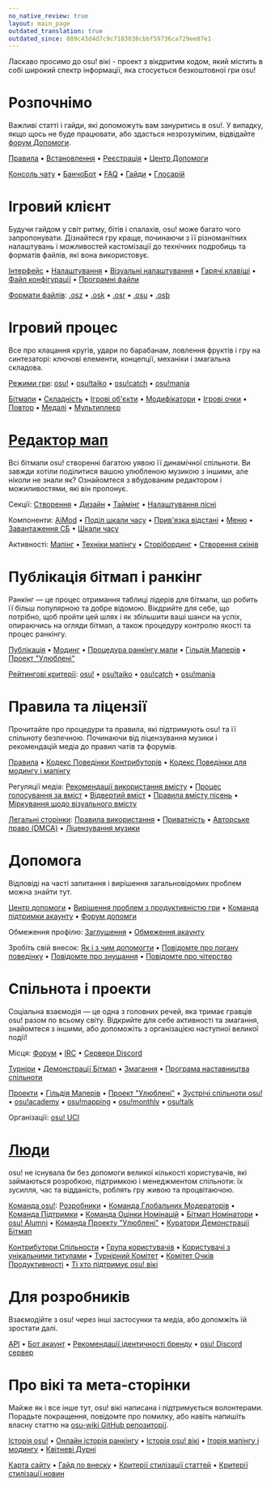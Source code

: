 ```yaml
---
no_native_review: true
layout: main_page
outdated_translation: true
outdated_since: 889c43d4d7c9c7183038cbbf59736ca729ee07e1
---
```


<!-- Do not add any empty lines inside this div. -->

<div class="wiki-main-page__blurb">
Ласкаво просимо до osu! вікі - проект з вікдритим кодом, який містить в собі широкий спектр інформації, яка стосується безкоштовної гри osu!
</div>

<div class="wiki-main-page__panels">
<div class="wiki-main-page-panel wiki-main-page-panel--full">

# Розпочнімо

Важливі статті і гайди, які допоможуть вам зануритись в osu!. У випадку, якщо щось не буде працювати, або здасться незрозумілим, відвідайте [форум Допомоги](https://osu.ppy.sh/forum/5).

[Правила](/wiki/Rules) • [Встановлення](/wiki/Client/Installation) • [Реєстрація](/wiki/Registration) • [Центр Допомоги](/wiki/Help_centre)

[Консоль чату](/wiki/Client/Interface/Chat_console) • [БанчоБот](/wiki/BanchoBot) • [FAQ](/wiki/FAQ) • [Гайди](/wiki/Guides) • [Глосарій](/wiki/Sitemap)

</div>
<div class="wiki-main-page-panel">

# Ігровий клієнт

Будучи гайдом у світ ритму, бітів і спалахів, osu! може багато чого запропонувати. Дізнайтеся гру краще, починаючи з її різноманітних налаштувань і можливостей кастомізації до технічних подробиць та форматів файлів, які вона використовує.

[Інтерфейс](/wiki/Client/Interface) • [Налаштування](/wiki/Client/Options) • [Візуальні налаштування](/wiki/Client/Interface/Visual_settings) • [Гарячі клавіші](/wiki/Client/Keyboard_shortcuts) • [Файл конфігурації](/wiki/Client/Program_files/User_configuration_file) • [Програмні файли](/wiki/Client/Program_files)

[Формати файлів](/wiki/Client/File_formats): [.osz](/wiki/Client/File_formats/osz_(file_format)) • [.osk](/wiki/Client/File_formats/osk_(file_format)) • [.osr](/wiki/Client/File_formats/osr_(file_format)) • [.osu](/wiki/Client/File_formats/osu_(file_format)) • [.osb](/wiki/Client/File_formats/osb_(file_format))

</div>
<div class="wiki-main-page-panel">

# Ігровий процес

Все про клацання кругів, удари по барабанам, ловлення фруктів і гру на синтезаторі: ключові елементи, концепції, механіки і змагальна складова.

[Режими гри](/wiki/Game_mode): [osu!](/wiki/Game_mode/osu!) • [osu!taiko](/wiki/Game_mode/osu!taiko) • [osu!catch](/wiki/Game_mode/osu!catch) • [osu!mania](/wiki/Game_mode/osu!mania)

[Бітмапи](/wiki/Beatmap) • [Складність](/wiki/Beatmap/Difficulty) • [Ігрові об\'єкти](/wiki/Gameplay/Hit_object) • [Модифікатори](/wiki/Gameplay/Game_modifier) • [Ігрові очки](/wiki/Gameplay/Score) • [Повтор](/wiki/Gameplay/Replay) • [Медалі](/wiki/Medals) • [Мультиплеєр](/wiki/Client/Interface/Multiplayer)

</div>
<div class="wiki-main-page-panel">

# [Редактор мап](/wiki/Client/Beatmap_editor)

Всі бітмапи osu! створенні багатою уявою її динамічної спільноти. Ви завжди хотіли поділитися вашою улюбленою музикою з іншими, але ніколи не знали як? Ознайомтеся з вбудованим редактором і можиливостями, які він пропонує.

Секції: [Створення](/wiki/Client/Beatmap_editor/Compose) • [Дизайн](/wiki/Client/Beatmap_editor/Design) • [Таймінг](/wiki/Client/Beatmap_editor/Timing) • [Налаштування пісні](/wiki/Client/Beatmap_editor/Song_setup)

Компоненти: [AiMod](/wiki/Client/Beatmap_editor/AiMod) • [Поділ шкали часу](/wiki/Client/Beatmap_editor/Beat_snap_divisor) • [Прив\'язка відстані](/wiki/Client/Beatmap_editor/Distance_snap) • [Меню](/wiki/Client/Beatmap_editor/Menu) • [Завантаження СБ](/wiki/Client/Beatmap_editor/SB_load) • [Шкали часу](/wiki/Client/Beatmap_editor/Timelines)

Активності: [Мапінг](/wiki/Beatmapping) • [Техніки мапінгу](/wiki/Beatmapping/Mapping_techniques) • [Сторібординг](/wiki/Storyboard#storyboarding) • [Створення скінів](/wiki/Skinning)

</div>
<div class="wiki-main-page-panel">

# Публікація бітмап і ранкінг

Ранкінг — це процес отримання таблиці лідерів для бітмапи, що робить її більш популярною та добре відомою. Вікдрийте для себе, що потрібно, щоб пройти цей шлях і як збільшити ваші шанси на успіх, опираючись на огляди бітмап, а також процедуру контролю якості та процес ранкінгу.

[Публікація](/wiki/Beatmapping/Beatmap_submission) • [Модинг](/wiki/Modding) • [Процедура ранкінгу мапи](/wiki/Beatmap_ranking_procedure) • [Гільдія Маперів](/wiki/Community/Mappers_Guild) • [Проект "Улюблені"](/wiki/Community/Project_Loved)

[Рейтингові критерії](/wiki/Ranking_criteria): [osu!](/wiki/Ranking_criteria/osu!) • [osu!taiko](/wiki/Ranking_criteria/osu!taiko) • [osu!catch](/wiki/Ranking_criteria/osu!catch) • [osu!mania](/wiki/Ranking_criteria/osu!mania)

</div>
<div class="wiki-main-page-panel">

# Правила та ліцензії

Прочитайте про процедури та правила, які підтримують osu! та її спільноту безпечною. Починаючи від ліцензування музики і рекомендацій медіа до правил чатів та форумів.

[Правила](/wiki/Rules) • [Кодекс Поведінки Контрибуторів](/wiki/Rules/Contributor_code_of_conduct) • [Кодекс Поведінки для модингу і мапінгу](/wiki/Rules/Code_of_conduct_for_modding_and_mapping)

Регуляції медіа: [Рекомендації використання вмісту](/wiki/Rules/Content_usage_guidelines) • [Процес голосування за вміст](/wiki/Rules/Content_voting_process) • [Відвертий вміст](/wiki/Rules/Explicit_content) • [Правила вмісту пісень](/wiki/Rules/Song_content_rules) • [Міркування щодо візуального вмісту](/wiki/Rules/Visual_content_considerations)

[Легальні сторінки](/wiki/Legal): [Правила використання](/wiki/Legal/Terms) • [Приватність](/wiki/Legal/Privacy) • [Авторське право (DMCA)](/wiki/Legal/Copyright) • [Ліцензування музики](/wiki/Legal/Music_licensing)

</div>
<div class="wiki-main-page-panel">

# Допомога

Відповіді на часті запитання і вирішення загальновідомих проблем можна знайти тут.

[Центр допомоги](/wiki/Help_centre) • [Вирішення проблем з продуктивністю гри](/wiki/Performance_troubleshooting) • [Команда підтримки акаунту](/wiki/People/Account_support_team) • [Форум допомги](https://osu.ppy.sh/forum/5)

Обмеження профілю: [Заглушення](/wiki/Silence) • [Обмеження акаунту](/wiki/Help_centre/Account_restrictions)

Зробіть свій внесок: [Як і з чим допомогти](/wiki/Community/How_you_can_help!) • [Повідомте про погану поведінку](/wiki/Reporting_bad_behaviour) • [Повідомте про знущання](/wiki/Reporting_bad_behaviour/Abuse) • [Повідомте про чітерство](/wiki/Reporting_bad_behaviour/Handling_foul_play)

</div>
<div class="wiki-main-page-panel">

# Спільнота і проекти

Соціальна взаємодія — це одна з головних речей, яка тримає гравців osu! разом по всьому світу. Відкрийте для себе активності та змагання, знайомтеся з іншими, або допоможіть з організацією наступної великої події!

Місця: [Форум](/wiki/Community/Forum) • [IRC](/wiki/Community/Internet_Relay_Chat) • [Cервери Discord](/wiki/Community/Discord_servers)

[Турніри](/wiki/Tournaments) • [Демонстрації Бітмап](/wiki/Beatmap_Spotlights) • [Змагання](/wiki/Contests) • [Програма наставництва спільноти](/wiki/Community/Community_Mentorship_Program)

[Проекти](/wiki/Community/Projects) • [Гільдія Маперів](/wiki/Community/Mappers_Guild) • [Проект "Улюблені"](/wiki/Community/Project_Loved) • [Зустрічі спільноти osu!](/wiki/Community/osu!_community_meetings) • [osu!academy](/wiki/Community/Video_series/osu!academy) • [osu!mapping](/wiki/Community/Video_series/osu!mapping) • [osu!monthly](/wiki/Community/osu!monthly) • [osu!talk](/wiki/Community/Video_series/osu!talk)

Організації: [osu! UCI](/wiki/Community/Organisations/osu!_UCI)

</div>
<div class="wiki-main-page-panel">

# [Люди](/wiki/People)

osu! не існувала би без допомоги великої кількості користувачів, які займаються розробкою, підтримкою і менеджментом спільноти: їх зусилля, час та відданість, роблять гру живою та процвітаючою.

[Команда osu!](/wiki/People/osu!_team): [Розробники](/wiki/People/Developers) • [Команда Глобальних Модераторів](/wiki/People/Global_Moderation_Team) • [Команда Підтримки](/wiki/People/Support_Team) • [Команда Оцінки Номінацій](/wiki/People/Nomination_Assessment_Team) • [Бітмап Номінатори](/wiki/People/Beatmap_Nominators) • [osu! Alumni](/wiki/People/osu!_Alumni) • [Команда Проекту "Улюблені"](/wiki/People/Project_Loved_Team) • [Куратори Демонстрації Бітмап](/wiki/People/Beatmap_Spotlight_Curators)

[Контрибутори Спільности](/wiki/People/Community_Contributors) • [Група користувачів](/wiki/People/User_group) • [Користувачі з унікальними титулами](/wiki/People/Users_with_unique_titles) • [Турнірний Комітет](/wiki/People/Tournament_Committee) • [Комітет Очків Продуктивності](/wiki/People/Performance_Points_Committee) • [Ті хто підтримує osu! вікі](/wiki/People/osu!_wiki_maintainers)

</div>
<div class="wiki-main-page-panel">

# Для розробників

Взаємодійте з osu! через інші застосунки та медіа, або допомжіть їй зростати далі.

[API](/wiki/osu!api) • [Бот акаунт](/wiki/Bot_account) • [Рекомендації ідентичності бренду](/wiki/Brand_identity_guidelines) • [osu! Discord сервер](/wiki/Community/osu!_Discord_server)

</div>
<div class="wiki-main-page-panel">

# Про вікі та мета-сторінки

Майже як і все інше тут, osu! вікі написана і підтримується волонтерами. Порадьте покращення, повідомте про помилку, або навіть напишіть власну статтю на [osu-wiki GitHub репозиторії](https://github.com/ppy/osu-wiki).

[Історія osu!](/wiki/History_of_osu!) • [Онлайн історія ранкінгу](/wiki/History_of_osu!/Online_rankings) • [Історія osu! вікі](/wiki/History_of_osu!/osu!_wiki) • [Іторія мапінгу і модингу](/wiki/History_of_osu!/Mapping_and_modding_timeline) • [Квітневі Дурні](/wiki/History_of_osu!/April_Fools)

[Карта сайту](/wiki/Sitemap) • [Гайд по внеску](/wiki/osu!_wiki/Contribution_guide) • [Критерії стилізації статтей](/wiki/Article_styling_criteria) • [Критерії стилізації новин](/wiki/News_styling_criteria)

</div>
</div>
